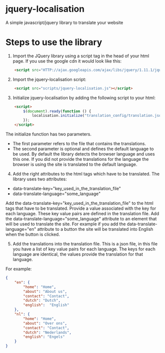 jquery-localisation
===================

A simple javascript/jquery library to translate your website

Steps to use the library
=========================

1) Import the JQuery library using a script tag in the head of your html page. If you use the google cdn it would look like this:

```html
	<script src="HTTP://ajax.googleapis.com/ajax/libs/jquery/1.11.1/jquery.min.js"></script>
```

2) Import the jquery-localisation script:

```html
	<script src="scripts/jquery-localisation.js"></script>
```

3) Initialize jquery-localisation by adding the following script to your html:

```html
	<script>
        $(document).ready(function () {
            localisation.initialize("translation_config/translation.json", "en");
        });
    </script>
```

The initialize function has two parameters.
 - The first parameter refers to the file that contains the translations.
 - The second parameter is optional and defines the default language to be used. By default the library detects the browser language and uses this one. If you did not provide the translations for the language the browser is using the site is translated to the default language.
 
4) Add the right attributes to the html tags which have to be translated. The library uses two attributes:

 - data-translate-key="key_used_in_the_translation_file"
 - data-translate-language="some_language"
 
Add the data-translate-key="key_used_in_the_translation_file" to the html tags that have to be translated. Provide a value associated with the key for each language. These key value pairs are defined in the translation file.
Add the data-translate-language="some_language" attribute to an element that will be used to translate the site. For example if you add the data-translate-language="en" attribute to a button the site will be translated into English when the button is clicked.

5) Add the translations into the translation file. This is a json file, in this file you have a list of key value pairs for each language. The keys for each language are identical, the values provide the translation for that language.

For example:

```json
{
    "en": {
        "home": "Home",
        "about": "About us",
        "contact": "Contact",
        "dutch": "Dutch",
        "english":  "English"
    },
    "nl": {
        "home": "Home",
        "about": "Over ons",
        "contact": "Contact",
        "dutch": "Nederlands",
        "english": "Engels"
    }
}
```
	

